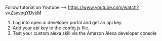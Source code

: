 Follow tutorial on Youtube --> https://www.youtube.com/watch?v=ZsyvogYDvkM

1. Log into open ai developer portal and get an api key.
2. Add your api key to the config.js file.
3. Test your custom alexa skill via the Amazon Alexa developer console